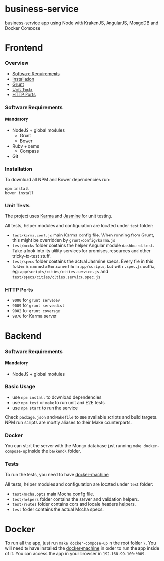 business-service
==============
business-service app using Node with KrakenJS, AngularJS, MongoDB and Docker Compose


# Frontend

### Overview
- [Software Requirements](#software-requirements)
- [Installation](#installation)
- [Grunt](#grunt)
- [Unit Tests](#unit-tests)
- [HTTP Ports](#http-ports)


### Software Requirements

#### Mandatory
- NodeJS + global modules
  + Grunt
  + Bower
- Ruby + gems
  + Compass
- Git


### Installation
To download all NPM and Bower dependencies run:

    npm install
    bower install


### Unit Tests
The project uses [Karma](http://karma-runner.github.io) and [Jasmine](http://jasmine.github.io/) for unit testing.

All tests, helper modules and configuration are located under `test` folder:
- `test/karma.conf.js` main Karma config file. When running from Grunt, this might be overridden by `grunt/config/karma.js`
- `test/mocks` folder contains the helper Angular module `dashboard.test`. Take a look into its utility services for promises, resources and other tricky-to-test stuff.
- `test/specs` folder contains the actual Jasmine specs. Every file in this folder is named after some file in `app/scripts`, but with `.spec.js` suffix, eg: `app/scripts/cities/cities.service.js` and `test/specs/cities/cities.service.spec.js`


### HTTP Ports
- `9000` for `grunt servedev`
- `9009` for `grunt serve:dist`
- `9002` for `grunt coverage`
- `9876` for Karma server



# Backend

### Software Requirements

#### Mandatory
- NodeJS + global modules

### Basic Usage

- use `npm install` to download dependencies
- use `npm test` or `make` to run unit and E2E tests
- use `npm start` to run the service

Check `package.json` and `Makefile` to see available scripts and build targets. NPM run scripts are mostly aliases to their Make counterparts.

### Docker

You can start the server with the Mongo database just running `make docker-compose-up` inside the `backend\` folder.

### Tests

To run the tests, you need to have [docker-machine](https://docs.docker.com/machine/install-machine/)



All tests, helper modules and configuration are located under `test` folder:
- `test/mocha.opts` main Mocha config file.
- `test/helpers` folder contains the server and validation helpers.
- `test/routes` folder contains cors and locale headers helpers.
- `test` folder contains the actual Mocha specs.

# Docker

To run all the app, just run `make docker-compose-up` in the root folder `\`. You will need to have installed the [docker-machine](https://docs.docker.com/machine/install-machine/) in order to run the app inside of it. You can access the app in your browser in `192.168.99.100:9009`.
